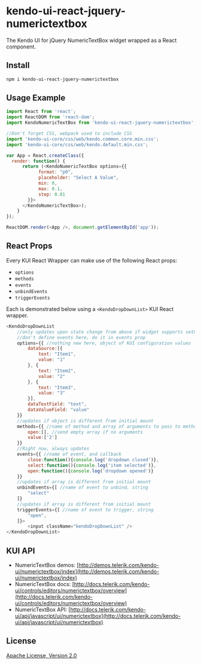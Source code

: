 # kendo-ui-react-jquery-numerictextbox

The Kendo UI for jQuery NumericTextBox widget wrapped as a React component.

## Install

```bash
npm i kendo-ui-react-jquery-numerictextbox
```

## Usage Example

```javascript
import React from 'react';
import ReactDOM from 'react-dom';
import KendoNumericTextBox from 'kendo-ui-react-jquery-numerictextbox';

//Don't forget CSS, webpack used to include CSS
import 'kendo-ui-core/css/web/kendo.common.core.min.css';
import 'kendo-ui-core/css/web/kendo.default.min.css';

var App = React.createClass({
  render: function() {
	  return (<KendoNumericTextBox options={{
			format: "p0",
			placeholder: "Select A Value",
			min: 0,
			max: 0.1,
			step: 0.01
		}}>
	  </KendoNumericTextBox>);
	}
});

ReactDOM.render(<App />, document.getElementById('app'));
```

## React Props

Every KUI React Wrapper can make use of the following React props:

* `options`
* `methods`
* `events`
* `unbindEvents`
* `triggerEvents`

Each is demonstrated below using a `<KendoDropDownList>` KUI React wrapper.

```javascript
<KendoDropDownList
	//only updates upon state change from above if widget supports setOptions()
	//don't define events here, do it in events prop
	options={{ //nothing new here, object of KUI configuration values
		dataSource:[{
			text: "Item1",
			value: "1"
		}, {
			text: "Item2",
			value: "2"
		}, {
			text: "Item3",
			value: "3"
		}],
		dataTextField: "text",
		dataValueField: "value"
	}}
	//updates if object is different from initial mount
	methods={{ //name of method and array of arguments to pass to method
		open:[], //send empty array if no arguments
		value:['2']
	}}
	//Right now, always updates
	events={{ //name of event, and callback
		close:function(){console.log('dropdown closed')},
		select:function(){console.log('item selected')},
		open:function(){console.log('dropdown opened')}
	}}
	//updates if array is different from initial mount
	unbindEvents={[ //name of event to unbind, string
		"select"
	]}
	//updates if array is different from initial mount
	triggerEvents={[ //name of event to trigger, string
		"open",
	]}>
		<input className="kendoDropDownList" />
</KendoDropDownList>
```

## KUI API

* NumericTextBox demos: [http://demos.telerik.com/kendo-ui/numerictextbox/index](http://demos.telerik.com/kendo-ui/numerictextbox/index)
* NumericTextBox docs: [http://docs.telerik.com/kendo-ui/controls/editors/numerictextbox/overview](http://docs.telerik.com/kendo-ui/controls/editors/numerictextbox/overview)
* NumericTextBox API: [http://docs.telerik.com/kendo-ui/api/javascript/ui/numerictextbox](http://docs.telerik.com/kendo-ui/api/javascript/ui/numerictextbox)

## License

[Apache License, Version 2.0](http://www.apache.org/licenses/LICENSE-2.0)
